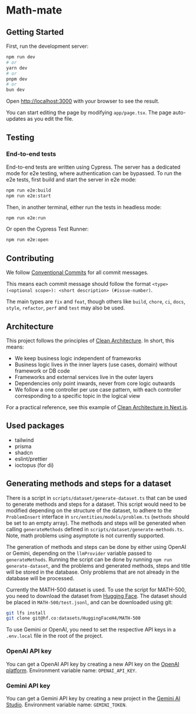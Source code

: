 # Math-mate

## Getting Started

First, run the development server:

```bash
npm run dev
# or
yarn dev
# or
pnpm dev
# or
bun dev
```

Open [http://localhost:3000](http://localhost:3000) with your browser to see the result.

You can start editing the page by modifying `app/page.tsx`. The page auto-updates as you edit the file.

## Testing

### End-to-end tests

End-to-end tests are written using Cypress. The server has a dedicated mode for e2e testing, where authentication can be bypassed. To run the e2e tests, first build and start the server in e2e mode:

```bash
npm run e2e:build
npm run e2e:start
```

Then, in another terminal, either run the tests in headless mode:

```bash
npm run e2e:run
```

Or open the Cypress Test Runner:

```bash
npm run e2e:open
```

## Contributing

We follow [Conventional Commits](https://www.conventionalcommits.org/en/v1.0.0/) for all commit messages.

This means each commit message should follow the format `<type>(<optional scope>): <short description> (#issue-number)`.

The main types are `fix` and `feat`, though others like `build`, `chore`, `ci`, `docs`, `style`, `refactor`, `perf` and `test` may also be used.

## Architecture

This project follows the principles of [Clean Architecture](https://blog.cleancoder.com/uncle-bob/2012/08/13/the-clean-architecture.html). In short, this means:

- We keep business logic independent of frameworks
- Business logic lives in the inner layers (use cases, domain) without framework or DB code
- Frameworks and external services live in the outer layers
- Dependencies only point inwards, never from core logic outwards
- We follow a one controller per use case pattern, with each controller corresponding to a specific topic in the logical view

For a practical reference, see this example of [Clean Architecture in Next.js](https://github.com/nikolovlazar/nextjs-clean-architecture).

## Used packages

- tailwind
- prisma
- shadcn
- eslint/prettier
- ioctopus (for di)

## Generating methods and steps for a dataset

There is a script in `scripts/dataset/generate-dataset.ts` that can be used to generate methods and steps for a dataset. This script would need to be modified depending on the structure of the dataset, to adhere to the `ProblemInsert` interface in `src/entities/models/problem.ts` (`methods` should be set to an empty array). The methods and steps will be generated when calling `generateMethods` defined in `scripts/dataset/generate-methods.ts`. Note, math problems using asymptote is not currently supported.

The generation of methods and steps can be done by either using OpenAI or Gemini, depending on the `llmProvider` variable passed to `generateMethods`. Running the script can be done by running `npm run generate-dataset`, and the problems and generated methods, steps and title will be stored in the database. Only problems that are not already in the database will be processed.

Currently the MATH-500 dataset is used. To use the script for MATH-500, you need to download the dataset from [Hugging Face](https://huggingface.co/datasets/HuggingFaceH4/MATH-500). The dataset should be placed in `MATH-500/test.jsonl`, and can be downloaded using git:

```bash
git lfs install
git clone git@hf.co:datasets/HuggingFaceH4/MATH-500
```

To use Gemini or OpenAI, you need to set the respective API keys in a `.env.local` file in the root of the project.

### OpenAI API key

You can get a OpenAI API key by creating a new API key on the [OpenAI platform](https://platform.openai.com/account/api-keys). Environment variable name: `OPENAI_API_KEY`.

### Gemini API key

You can get a Gemini API key by creating a new project in the [Gemini AI Studio](https://aistudio.google.com/api-keys). Environment variable name: `GEMINI_TOKEN`.
